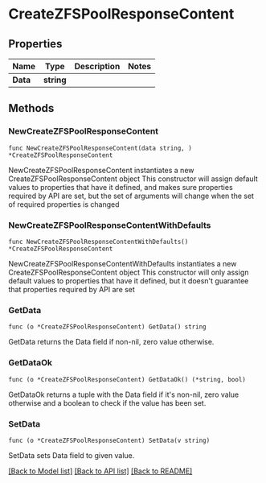 # CreateZFSPoolResponseContent

## Properties

Name | Type | Description | Notes
------------ | ------------- | ------------- | -------------
**Data** | **string** |  | 

## Methods

### NewCreateZFSPoolResponseContent

`func NewCreateZFSPoolResponseContent(data string, ) *CreateZFSPoolResponseContent`

NewCreateZFSPoolResponseContent instantiates a new CreateZFSPoolResponseContent object
This constructor will assign default values to properties that have it defined,
and makes sure properties required by API are set, but the set of arguments
will change when the set of required properties is changed

### NewCreateZFSPoolResponseContentWithDefaults

`func NewCreateZFSPoolResponseContentWithDefaults() *CreateZFSPoolResponseContent`

NewCreateZFSPoolResponseContentWithDefaults instantiates a new CreateZFSPoolResponseContent object
This constructor will only assign default values to properties that have it defined,
but it doesn't guarantee that properties required by API are set

### GetData

`func (o *CreateZFSPoolResponseContent) GetData() string`

GetData returns the Data field if non-nil, zero value otherwise.

### GetDataOk

`func (o *CreateZFSPoolResponseContent) GetDataOk() (*string, bool)`

GetDataOk returns a tuple with the Data field if it's non-nil, zero value otherwise
and a boolean to check if the value has been set.

### SetData

`func (o *CreateZFSPoolResponseContent) SetData(v string)`

SetData sets Data field to given value.



[[Back to Model list]](../README.md#documentation-for-models) [[Back to API list]](../README.md#documentation-for-api-endpoints) [[Back to README]](../README.md)


